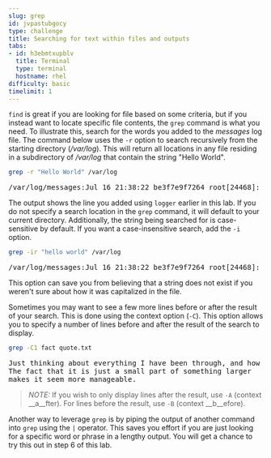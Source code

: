 ```yaml
---
slug: grep
id: jvpastubgocy
type: challenge
title: Searching for text within files and outputs
tabs:
- id: h3ebmtxupblv
  title: Terminal
  type: terminal
  hostname: rhel
difficulty: basic
timelimit: 1
---
```


`find` is great if you are looking for file based on some criteria, but if you instead want to locate specific file contents, the `grep` command is what you need. To illustrate this, search for the words you added to the _messages_ log file. The command below uses the `-r` option to search recursively from the starting directory (_/var/log_). This will return all locations in any file residing in a subdirectory of _/var/log_ that contain the string "Hello World".

```bash
grep -r "Hello World" /var/log
```

<pre class=file>
/var/log/messages:Jul 16 21:38:22 be3f7e9f7264 root[24468]: Hello World
</pre>

The output shows the line you added using `logger` earlier in this lab. If you do not specify a search location in the `grep` command, it will default to your current directory. Additionally, the string being searched for is case-sensitive by default. If you want a case-insensitive search, add the `-i` option.

```bash
grep -ir "hello world" /var/log
```

<pre class=file>
/var/log/messages:Jul 16 21:38:22 be3f7e9f7264 root[24468]: Hello World
</pre>

This option can save you from believing that a string does not exist if you weren't sure about how it was capitalized in the file.

Sometimes you may want to see a few more lines before or after the result of your search. This is done using the context option (`-C`). This option allows you to specify a number of lines before and after the result of the search to display.

```bash
grep -C1 fact quote.txt
```

<pre class=file>
Just thinking about everything I have been through, and how huge it all feels.
The fact that it is just a small part of something larger
makes it seem more manageable.
</pre>

>_NOTE:_ If you wish to only display lines after the result, use `-A` (context __a__fter). For lines before the result, use `-B` (context __b__efore).

Another way to leverage `grep` is by piping the output of another command into `grep` using the `|` operator. This saves you effort if you are just looking for a specific word or phrase in a lengthy output. You will get a chance to try this out in step 6 of this lab.
